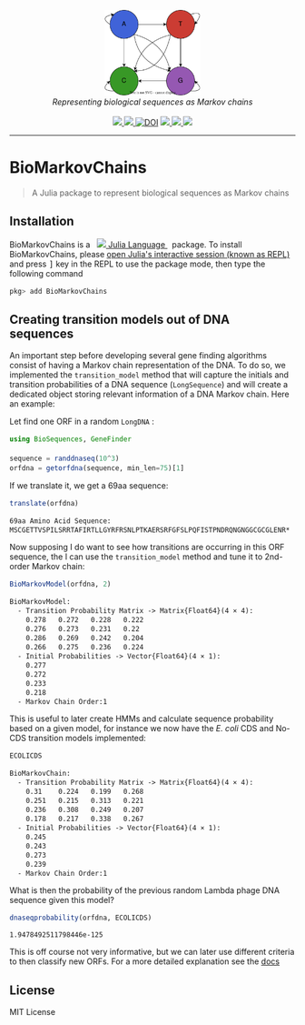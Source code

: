 <p align="center">
  <img src="docs/src/assets/logo.svg" height="150"><br/>
  <i>Representing biological sequences as Markov chains</i><br/><br/>
  <a href="https://camilogarciabotero.github.io/BioMarkovChains.jl/dev/">
    <img src="https://img.shields.io/badge/documentation-online-blue.svg?logo=Julia&logoColor=white">
  </a>
  <a href="https://github.com/camilogarciabotero/BioMarkovChains.jl/releases/latest"> 
  <img src="https://img.shields.io/github/release/camilogarciabotero/BioMarkovChains.jl.svg">
    <a href="https://doi.org/10.5281/zenodo.7519184"><img src="https://zenodo.org/badge/DOI/10.5281/zenodo.7519184.svg" alt="DOI"></a>
  </a>
   <a href="https://github.com/camilogarciabotero/BioMarkovChains.jl/actions/workflows/CI.yml">
    <img src="https://github.com/camilogarciabotero/BioMarkovChains.jl/actions/workflows/CI.yml/badge.svg">
  <a href="https://github.com/camilogarciabotero/BioMarkovChains.jl/blob/main/LICENSE">
    <img src="https://img.shields.io/badge/license-MIT-green.svg">
  </a>
  <a href="https://www.repostatus.org/#wip">
    <img src="https://www.repostatus.org/badges/latest/wip.svg">
  </a>
</p>

***

# BioMarkovChains

> A Julia package to represent biological sequences as Markov chains

## Installation

<p>
BioMarkovChains is a &nbsp;
    <a href="https://julialang.org">
        <img src="https://raw.githubusercontent.com/JuliaLang/julia-logo-graphics/master/images/julia.ico" width="16em">
        Julia Language
    </a>
    &nbsp; package. To install BioMarkovChains,
    please <a href="https://docs.julialang.org/en/v1/manual/getting-started/">open
    Julia's interactive session (known as REPL)</a> and press <kbd>]</kbd>
    key in the REPL to use the package mode, then type the following command
</p>

```julia
pkg> add BioMarkovChains
```

## Creating transition models out of DNA sequences

An important step before developing several gene finding algorithms consist of having a Markov chain representation of the DNA. To do so, we implemented the `transition_model` method that will capture the initials and transition probabilities of a DNA sequence (`LongSequence`) and will create a dedicated object storing relevant information of a DNA Markov chain. Here an example:

Let find one ORF in a random `LongDNA` :

```julia
using BioSequences, GeneFinder

sequence = randdnaseq(10^3)
orfdna = getorfdna(sequence, min_len=75)[1]
```

If we translate it, we get a 69aa sequence:

```julia
translate(orfdna)
```

```
69aa Amino Acid Sequence:
MSCGETTVSPILSRRTAFIRTLLGYRFRSNLPTKAERSRFGFSLPQFISTPNDRQNGNGGCGCGLENR*
```

Now supposing I do want to see how transitions are occurring in this ORF sequence, the I can use the `transition_model` method and tune it to 2nd-order Markov chain:

```julia
BioMarkovModel(orfdna, 2)
```

```
BioMarkovModel:
  - Transition Probability Matrix -> Matrix{Float64}(4 × 4):
    0.278	0.272	0.228	0.222
    0.276	0.273	0.231	0.22
    0.286	0.269	0.242	0.204
    0.266	0.275	0.236	0.224
  - Initial Probabilities -> Vector{Float64}(4 × 1):
    0.277	
    0.272
    0.233
    0.218
  - Markov Chain Order:1
```

This is  useful to later create HMMs and calculate sequence probability based on a given model, for instance we now have the *E. coli* CDS and No-CDS transition models implemented:

```julia
ECOLICDS
```

```
BioMarkovChain:
  - Transition Probability Matrix -> Matrix{Float64}(4 × 4):
    0.31	0.224	0.199	0.268
    0.251	0.215	0.313	0.221
    0.236	0.308	0.249	0.207
    0.178	0.217	0.338	0.267
  - Initial Probabilities -> Vector{Float64}(4 × 1):
    0.245
    0.243
    0.273
    0.239
  - Markov Chain Order:1
```

What is then the probability of the previous random Lambda phage DNA sequence given this model?

```julia
dnaseqprobability(orfdna, ECOLICDS)
```

```
1.9478492511798446e-125
```

This is off course not very informative, but we can later use different criteria to then classify new ORFs. For a more detailed explanation see the [docs](https://camilogarciabotero.github.io/BioMarkovChains.jl/dev/biomarkovchains/)

## License

MIT License

